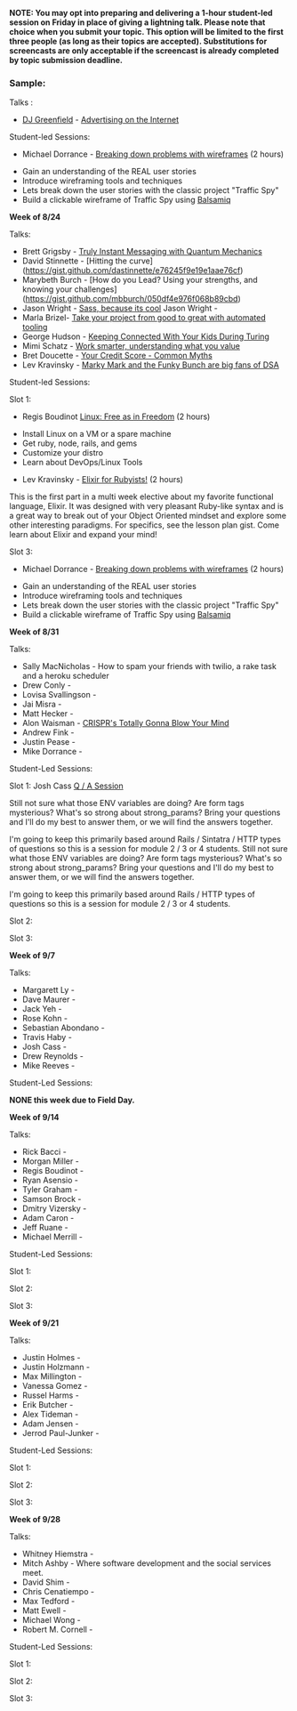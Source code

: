 **NOTE: You may opt into preparing and delivering a 1-hour student-led session on Friday in place of giving a lightning talk. Please note that choice when you submit your topic. This option will be limited to the first three people (as long as their topics are accepted). Substitutions for screencasts are only acceptable if the screencast is already completed by topic submission deadline.**

### Sample:
Talks :

* [DJ Greenfield](https://www.facebook.com/dj.greenfield3) - [Advertising on the Internet](https://gist.github.com/AllPurposeName/7c117da4b0345eb6b817)

Student-led Sessions:

* Michael Dorrance - [Breaking down problems with wireframes](https://gist.github.com/mdorrance/0542aa31b9328bf80c9c) (2 hours)
- Gain an understanding of the REAL user stories
- Introduce wireframing tools and techniques
- Lets break down the user stories with the classic project "Traffic Spy"
- Build a clickable wireframe of Traffic Spy using [Balsamiq](https://balsamiq.com/)

**Week of 8/24**

Talks:

* Brett Grigsby - [Truly Instant Messaging with Quantum Mechanics](https://gist.github.com/brettgrigsby/d6a336d3b1d3183cb945)
* David Stinnette - [Hitting the curve] (https://gist.github.com/dastinnette/e76245f9e19e1aae76cf)
* Marybeth Burch - [How do you Lead? Using your strengths, and knowing your challenges] (https://gist.github.com/mbburch/050df4e976f068b89cbd)
* Jason Wright - [Sass, because its cool](https://gist.github.com/noobjey/12e050da7c9e1b5793dd) Jason Wright -
* Marla Brizel- [Take your project from good to great with automated tooling](https://gist.github.com/marlabrizel/0626734e3bfb0f913980)
* George Hudson - [Keeping Connected With Your Kids During Turing](https://gist.github.com/Egogre/9fd9619a6f6f62692809)
* Mimi Schatz - [Work smarter, understanding what you value](https://gist.github.com/mcschatz/a2ff0275bdf787689c18)
* Bret Doucette - [Your Credit Score - Common Myths](https://gist.github.com/bad6e/db72d1f2dc3028ff0789)
* Lev Kravinsky - [Marky Mark and the Funky Bunch are big fans of DSA](https://gist.github.com/levthedev/cedb5584c325458447e1)

Student-led Sessions:

Slot 1:

* Regis Boudinot [Linux: Free as in Freedom](https://gist.github.com/selfup/292e09d0b0b23236fbbf) (2 hours)
- Install Linux on a VM or a spare machine
- Get ruby, node, rails, and gems
- Customize your distro
- Learn about DevOps/Linux Tools

* Lev Kravinsky - [Elixir for Rubyists!](https://gist.github.com/levthedev/308c67e1270e6703be96) (2 hours)

This is the first part in a multi week elective about my favorite functional language, Elixir. It was designed with very pleasant Ruby-like syntax and is a great way to break out of your Object Oriented mindset and explore some other interesting paradigms. For specifics, see the lesson plan gist. Come learn about Elixir and expand your mind!


Slot 3:
* Michael Dorrance - [Breaking down problems with wireframes](https://gist.github.com/mdorrance/0542aa31b9328bf80c9c) (2 hours)
- Gain an understanding of the REAL user stories
- Introduce wireframing tools and techniques
- Lets break down the user stories with the classic project "Traffic Spy"
- Build a clickable wireframe of Traffic Spy using [Balsamiq](https://balsamiq.com/)

**Week of 8/31**

Talks:

* Sally MacNicholas - How to spam your friends with twilio, a rake task and a heroku scheduler
* Drew Conly -
* Lovisa Svallingson -
* Jai Misra -
* Matt Hecker -
* Alon Waisman - [CRISPR's Totally Gonna Blow Your Mind](https://gist.github.com/MowAlon/912d9a53323bc6c83a2b)
* Andrew Fink -
* Justin Pease -
* Mike Dorrance -

Student-Led Sessions:

Slot 1: Josh Cass [Q / A Session](https://gist.github.com/joshcass/f0ef83423a76f6a46085)

Still not sure what those ENV variables are doing? Are form tags mysterious? What's so strong about strong_params? Bring your questions and I'll do my best to answer them, or we will find the answers together.

I'm going to keep this primarily based around Rails / Sintatra / HTTP types of questions so this is a session for module 2 / 3 or 4 students.
Still not sure what those ENV variables are doing? Are form tags mysterious? What's so strong about strong_params? Bring your questions and I'll do my best to answer them, or we will find the answers together.

I'm going to keep this primarily based around Rails / HTTP types of questions so this is a session for module 2 / 3 or 4 students.

Slot 2:

Slot 3:

**Week of 9/7**

Talks:

* Margarett Ly  -
* Dave Maurer -
* Jack Yeh -
* Rose Kohn -
* Sebastian Abondano -
* Travis Haby -
* Josh Cass -
* Drew Reynolds -
* Mike Reeves -

Student-Led Sessions:

__NONE this week due to Field Day.__

**Week of 9/14**

Talks:

* Rick Bacci -
* Morgan Miller -
* Regis Boudinot -
* Ryan Asensio -
* Tyler Graham -
* Samson Brock -
* Dmitry Vizersky -
* Adam Caron -
* Jeff Ruane -
* Michael Merrill -

Student-Led Sessions:

Slot 1:

Slot 2:

Slot 3:

**Week of 9/21**

Talks:

* Justin Holmes -
* Justin Holzmann -
* Max Millington -
* Vanessa Gomez -
* Russel Harms -
* Erik Butcher -
* Alex Tideman -
* Adam Jensen -
* Jerrod Paul-Junker -

Student-Led Sessions:

Slot 1:

Slot 2:

Slot 3:

**Week of 9/28**

Talks:

* Whitney Hiemstra -
* Mitch Ashby - Where software development and the social services meet.
* David Shim -
* Chris Cenatiempo -
* Max Tedford -
* Matt Ewell -
* Michael Wong -
* Robert M. Cornell -

Student-Led Sessions:

Slot 1:

Slot 2:

Slot 3:
